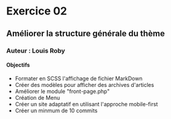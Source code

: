 # Exercice 02
## Améliorer la structure générale du thème
### Auteur : Louis Roby
#### Objectifs
- Formater en SCSS l'affichage de fichier MarkDown
- Créer des modèles pour afficher des archives d'articles
- Améliorer le module "front-page.php"
- Création de Menu
- Créer un site adaptatif en utilisant l'approche mobile-first
- Créer un minmum de 10 commits